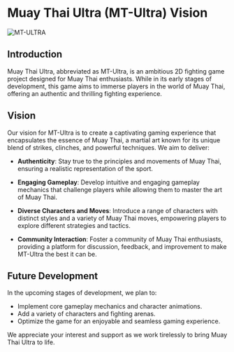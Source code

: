 # Muay Thai Ultra (MT-Ultra) Vision
![MT-ULTRA](https://github.com/RyanYeaman/MT-Ultra/assets/107305865/46dc93f3-c277-4b61-8045-a0c21cb83a0e)


## Introduction
Muay Thai Ultra, abbreviated as MT-Ultra, is an ambitious 2D fighting game project designed for Muay Thai enthusiasts. While in its early stages of development, this game aims to immerse players in the world of Muay Thai, offering an authentic and thrilling fighting experience.

## Vision
Our vision for MT-Ultra is to create a captivating gaming experience that encapsulates the essence of Muay Thai, a martial art known for its unique blend of strikes, clinches, and powerful techniques. We aim to deliver:

- **Authenticity**: Stay true to the principles and movements of Muay Thai, ensuring a realistic representation of the sport.

- **Engaging Gameplay**: Develop intuitive and engaging gameplay mechanics that challenge players while allowing them to master the art of Muay Thai.

- **Diverse Characters and Moves**: Introduce a range of characters with distinct styles and a variety of Muay Thai moves, empowering players to explore different strategies and tactics.

- **Community Interaction**: Foster a community of Muay Thai enthusiasts, providing a platform for discussion, feedback, and improvement to make MT-Ultra the best it can be.

## Future Development
In the upcoming stages of development, we plan to:
- Implement core gameplay mechanics and character animations.
- Add a variety of characters and fighting arenas.
- Optimize the game for an enjoyable and seamless gaming experience.

We appreciate your interest and support as we work tirelessly to bring Muay Thai Ultra to life.
